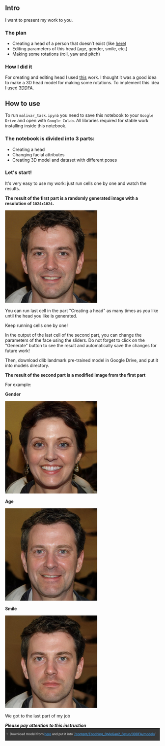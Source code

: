 ## **Intro**
I want to present my work to you.

### **The plan**
- Creating a head of a person that doesn’t exist (like [here](https://thispersondoesnotexist.com))
- Editing parameters of this head (age, gender, smile, etc.)
- Making some rotations (roll, yaw and pitch)

### **How I did it**
For creating and editing head I used [this](https://github.com/AmarSaini/Epoching_StyleGan2_Setup) work.
I thought it was a good idea to make a 3D head model for making some rotations. To implement this idea I used [3DDFA](https://github.com/3D-Face/3DDFA_V2).

## **How to use**

To run `malivar_task.ipynb` you need to save this notebook to your `Google Drive` and open with `Google Colab`.
All libraries required for stable work installing inside this notebook.

### The notebook is divided into 3 parts:
- Creating a head
- Changing facial attributes
- Creating 3D model and dataset with different poses

### **Let's start!**
It's very easy to use my work: just run cells one by one and watch the results.

**The result of the first part is a randomly generated image with a resolution of `1024x1024.`**

![](https://github.com/MatthewRomanishin/malivar_task/blob/main/examples/first_face_300x300.png)

You can run last cell in the part "Creating a head" as many times as you like until the head you like is generated.

Keep running cells one by one!

In the output of the last cell of the second part, you can change the parameters of the face using the sliders. 
Do not forget to click on the "Generate" button to see the result and automatically save the changes for future work!

Then, download dlib landmark pre-trained model in Google Drive, and put it into models directory.

**The result of the second part is a modified image from the first part**

For example:

**Gender**

![](https://github.com/MatthewRomanishin/malivar_task/blob/main/examples/gender_300x300.png)

**Age**

![](https://github.com/MatthewRomanishin/malivar_task/blob/main/examples/age_300x300.png)

**Smile**

![](https://github.com/MatthewRomanishin/malivar_task/blob/main/examples/smile_300x300.png)

We got to the last part of my job

***Please pay attention to this instruction***
![](https://github.com/MatthewRomanishin/malivar_task/blob/main/examples/instruction.JPG)







